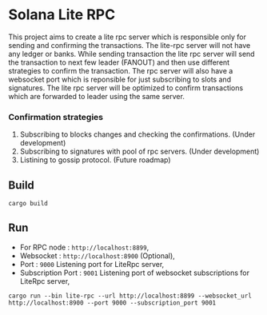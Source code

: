# Solana Lite RPC

This project aims to create a lite rpc server which is responsible only for sending and confirming the transactions. 
The lite-rpc server will not have any ledger or banks.
While sending transaction the lite rpc server will send the transaction to next few leader (FANOUT) and then use different strategies to confirm the transaction. 
The rpc server will also have a websocket port which is reponsible for just subscribing to slots and signatures. 
The lite rpc server will be optimized to confirm transactions which are forwarded to leader using the same server.

### Confirmation strategies
1) Subscribing to blocks changes and checking the confirmations. (Under development)
2) Subscribing to signatures with pool of rpc servers. (Under development)
3) Listining to gossip protocol. (Future roadmap)

## Build 
`cargo build`

## Run
* For RPC node : `http://localhost:8899`,
* Websocket : `http://localhost:8900` (Optional),
* Port : `9000` Listening port for LiteRpc server,
* Subscription Port : `9001` Listening port of websocket subscriptions for LiteRpc server,


```
cargo run --bin lite-rpc --url http://localhost:8899 --websocket_url http://localhost:8900 --port 9000 --subscription_port 9001
```